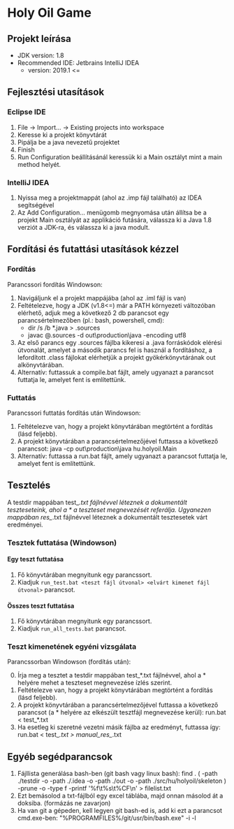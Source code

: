 # Holy Oil Game

## Projekt leírása

* JDK version: 1.8
* Recommended IDE: Jetbrains IntelliJ IDEA 
	* version: 2019.1 <=

## Fejlesztési utasítások

### Eclipse IDE

1. File -> Import... -> Existing projects into workspace
2. Keresse ki a projekt könyvtárát
3. Pipálja be a java nevezetű projektet
4. Finish
5. Run Configuration beállításánál keressük ki a Main osztályt mint a main method helyét.

### IntelliJ IDEA

1. Nyissa meg a projektmappát (ahol az .imp fájl található) az IDEA segítségével
2. Az Add Configuration... menügomb megnyomása után állítsa be a projekt Main osztályát az applikáció futására, válassza ki a Java 1.8 verziót a JDK-ra, és válassza ki a java modult.

## Fordítási és futattási utasítások kézzel

### Fordítás

Parancssori fordítás Windowson:

1. Navigáljunk el a projekt mappájába (ahol az .iml fájl is van)
2. Feltételezve, hogy a JDK (v1.8<=) már a PATH környezeti változóban elérhető, adjuk meg a következő 2 db parancsot egy parancsértelmezőben (pl.: bash, powershell, cmd):
	* dir /s /b *.java > .sources
	* javac @.sources -d out\production\java -encoding utf8
3. Az első parancs egy .sources fájlba kikeresi a .java forráskódok elérési útvonalát, amelyet a második parancs fel is használ a fordításhoz, a lefordított .class fájlokat elérhetjük a projekt gyökérkönyvtárának out alkönyvtárában.
4. Alternatív: futtassuk a compile.bat fájlt, amely ugyanazt a parancsot futtatja le, amelyet fent is említettünk.

### Futtatás

Parancssori futtatás fordítás után Windowson:

1. Feltételezve van, hogy a projekt könyvtárában megtörtént a fordítás (lásd feljebb).
2. A projekt könyvtárában a parancsértelmezőjével futtassa a következő parancsot:
java -cp out\production\java hu.holyoil.Main
3. Alternatív: futtassa a run.bat fájlt, amely ugyanazt a parancsot futtatja le, amelyet fent is említettünk.

## Tesztelés

A testdir mappában test_*.txt fájlnévvel léteznek a dokumentált teszteseteink, ahol a * a teszteset megnevezését referálja.
Ugyanezen mappában res_*.txt fájlnévvel léteznek a dokumentált tesztesetek várt eredményei.

### Tesztek futtatása (Windowson)

#### Egy teszt futtatása

1. Fő könyvtárában megnyitunk egy parancssort.
2. Kiadjuk `run_test.bat <teszt fájl útvonal> <elvárt kimenet fájl útvonal>` parancsot.

#### Összes teszt futtatása

1. Fő könyvtárában megnyitunk egy parancssort.
2. Kiadjuk `run_all_tests.bat` parancsot.

### Teszt kimenetének egyéni vizsgálata

Parancssorban Windowson (fordítás után):

0. Írja meg a tesztet a testdir mappában test_*.txt fájlnévvel, ahol a * helyére mehet a teszteset megnevezése ízlés szerint.
1. Feltételezve van, hogy a projekt könyvtárában megtörtént a fordítás (lásd feljebb).
2. A projekt könyvtárában a parancsértelmezőjével futtassa a következő parancsot (a * helyére az elkészült tesztfájl megnevezése kerül):
run.bat < test_*.txt
3. Ha esetleg ki szeretné vezetni másik fájlba az eredményt, futtassa így:
run.bat < test_*.txt > manual_res_*.txt

## Egyéb segédparancsok

1. Fájllista generálása bash-ben (git bash vagy linux bash):
find . \( -path ./testdir -o -path ./.idea -o -path ./out -o -path ./src/hu/holyoil/skeleton \) -prune -o -type f -printf '%f\t%s\t%CF\n' > filelist.txt
2. Ezt bemásolod a txt-fájlból egy excel táblába, majd onnan másolod át a doksiba. (formázás ne zavarjon)
2. Ha van git a gépeden, kell legyen git bash-ed is, add ki ezt a parancsot cmd.exe-ben:
"%PROGRAMFILES%/git/usr/bin/bash.exe" -i -l
